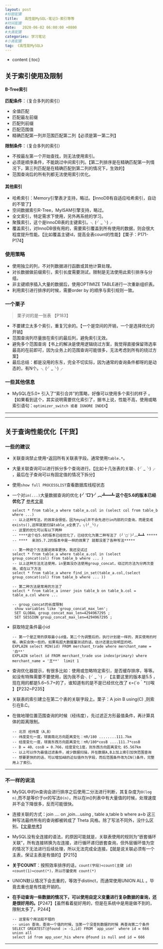 ```yaml
---
layout: post
#标题配置
title:   高性能MySQL-笔记3-索引等等
#时间配置
date:   2020-06-02 06:00:00 +0800
#大类配置
categories: 学习笔记
#小类配置
tag: 《高性能MySQL》
---
```


* content
{:toc}




## 关于索引使用及限制

#### B-Tree索引

**匹配条件**：（复合多列的索引）

* 全值匹配
* 匹配最左前缀
* 匹配列前缀
* 匹配范围值
* 精确匹配第一列并范围匹配第二列【必须是第一第二列】

**限制条件**：（复合多列的索引）

* 不按最左第一个开始查找，则无法使用索引。
* 必须是顺序条件，不能跳过中间索引列。【第二列排序是在精确匹配第一列情况下，第三列匹配是在精确匹配到第二列的情况下，生效的】
* 范围查询后的所有列都无法使用索引优化。

#### 其他索引

* 哈希索引：Memory引擎表才支持，略过。【InnoDB有自适应哈希索引，自动的不管了】
* 空间数据索引R-Tree，MyISAM引擎支持，略过。
* 全文索引，特定需求下使用，另外再系统的学习。
* 聚簇索引，这个是InnoDB表的主键索引。╮(╯_╰)╭
* 覆盖索引，对InnoDB很有用的，需要索引覆盖到所有使用的数据，则会很大程度提升性能。【比如覆盖主键id，提高全表count的性能】【栗子：P171-P174】

### 使用策略

* 使用独立的列，不对列数据进行函数或其他计算处理。
* 对长数据做前缀索引，索引长度需要测试，限制是无法使用此索引排序与分组。
* 非主键顺序插入大量的数据后，使用OPTIMIZE TABLE进行一次重新组织表。
* 利用索引进行排序的时候，需要order by 的顺序与索引规则一致。

### 一个栗子

> 栗子对的是一张表 【P183】

* 不要建立太多个索引，重复冗余的。【一个是空间的开销，一个是选择优化的开销】
* 范围查询列尽量放在索引的最后列，避免索引无效。
* 避免多个范围查询【书上的解决是使用逻辑绕过方案，我觉得直接保留筛选率最高的在前即可，因为业务上的范围查询可能很多，无法考虑到所有的绕过方案】
* 最后总结：都是没用的东东，完全不切实际，因为通常的查询条件都呀的是动态的，有N个。╮(╯_╰)╭

### 一些其他信息

* MySQL在5.0+ 引入了“索引合并”的策略，好像可以使用多个索引的样子 。【如果看到这个，其实说明需要优化索引了，据书上说，性能不高，使用或略索引语句：`optimizer_switch 或者 IGNORE INDEX`】

---

---

## 关于查询性能优化【干货】

### 一些的建议

* 关联查询禁止使用`*`返回所有关联表字段。通常使用`table.*`。

* 大量关联查询可以进行拆分多个查询进行。【比如十几张表的关联╮(╯_╰)╭  ，最后在子查询可以有固定值的情况下拆分】

* 使用`show full PROCESSLIST`查看数据库线程状态

* 一个对`in(...)`大量数据查询的优化    **(╯‵□′)╯︵┻━┻  这个在5.6的版本已经优化了**   [参考文章](<https://www.cnblogs.com/wxw16/p/6105624.html?utm_source=itdadao&utm_medium=referral>)

  ```mysql
  select * from table_a where table_a.col in (select col from table_b where ...)
  -- 以上这种写法，的效率会很低，因为mysql并不会先进行in内部的只查询，而是变成exists(),这样就是扫描table_a全表了。╮(╯_╰)╭  
  -- 这里的优化可以有以下两种   
  -- ****这个在5.6的版本已经优化了，已经优化为第二种写法了 (╯‵□′)╯︵┻━┻ *****
  -- ****  亲测5.7.2的版本中是一样的效果了 就都没差了各种写法*****
  
  -- 第一种这个方法据说效率更快，我还没试过
  select * from table_a where table_a.col in (select group_concat(col) from table_b where ... )
  -- 以上这种方法无法使用，in里面没办法使用group_concat，绕过的方法为分两次查询，或在以下方法
  select * from table_a where find_in_set(table_a.col,(select group_concat(col) from table_b where ... ))
  
  -- 第二种方法是常用的方法了
  select * from table_a inner join table_b on table_b.col = table_a.col where ... 
  
  -- group_concat的长度限制
   show variables like 'group_concat_max_len';
   SET GLOBAL group_concat_max_len=4294967295 ;
   SET SESSION group_concat_max_len=4294967295 ;
  ```

* 获取特定条件最小id 

  ```mysql
  -- 第一个是正常的获取最小id值，第二个为调整后的，执行计划是一样的，真实使用的时候，确实会快一些的。如果有超大数据量测试的话，估计还是比较明显的吧。
  EXPLAIN select MIN(id) FROM merchant_trade where merchant_name = '白**' 
  EXPLAIN select id FROM merchant_trade use index(primary) where  merchant_name = '王**'  limit 1
  ```

* 查询优化器提示，有很多比如：使用或忽略特定索引，是否缓存排序，等等。如没有特殊需要不要使用，因为我不会╮(╯_╰)╭ 【主要这里的版本是5.5 ，现在用的都是5.6~5.7+的了，谁知道有的是不是已经优化改了 ε=(´ο｀*)))唉 】【P232~P235】

* 关联表的索引建立在第二个表的关联字段上。栗子：A join B using(C) ,则索引在B.C。

* 在做地理位置范围查询的时候（经纬度），先过滤正方形最值条件，再计算具体的距离限制。

  ```mysql
  -- 北京 经纬度（A,B）
  -- 纬度变化一度，球面南北方向距离变化：πR/180 ........111.7km
  -- 经度变化一度，球面东西方向距离变化：πR/180*cosB ....111.7*cosB
  -- B = 40、cosB = 0.766，经度变化1度，则东西方向距离变化 85.567km
  -- 以上可以作为最值过滤条件，减少数据扫描，并在数据A,B上加上索引加快范围查询
  -- 想要更快的的话，可以增加AB的近似值作为字段，而后范围条件改为IN()条件，完整用上了索引。
  ```

---

### 不一样的说法

* MySQL中的in查询会进行排序之后使用二分法进行判断，其复杂度为`O(log n)`,而不是等价于or的写法`O(n)`，所以在in()列表中有大量值的时候，处理速度并不会下降很多，反而可能很快。

* 连接关联的方式：join .... on    ,join....using , table a,table b  where a=b  这三种写法最终所有的查询都被转成了 Theta 风格。除了写法不同外，没什么区别。【[文章参考](https://blog.csdn.net/smithallenyu/article/details/88426204)】

* MySQL没有全连接的语法，的原因可能就是，关联表使用的规则为“嵌套循环关联”，所有连接转换为左连接，进行循环递归嵌套查询，但外层循环值为空的情况下无法进行后续处理，所以无法完成全连接。【就是说关联必须有一个主表，保证主表是有值的】【P215】

* **关于COUNT**：按照效率排序的话，`count(字段)<count(主键 id)<count(1)≈count(*)，所以尽量使用 count(*)`

* UNION默认情况下会去重的，等效于distinct，而通常使用UNION ALL 。毕竟去重也是有性能开销的。

* **在手动查询一些数据的情况下，可以使用自定义变量进行复杂数据的查询，还是很好用的。**【P247】【虽然看着挺好用的，但是在系统中是用是做不到的，限制太多了。P244】

  ```mysql
  -- 这里有个用法挺不错的 
  -- union 查询，查询一个值的时候，当第一个没查到数据的时候 再查询第二个条件
  SELECT GREATEST(@found := -1,id) FROM `app_user` where id = 666
  union all
  select id from app_user_his where @found is null and id = 666   
  ```

---
